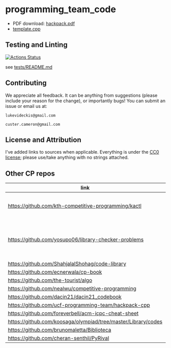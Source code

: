 # programming_team_code

- PDF download: [hackpack.pdf](https://github.com/lrvideckis/programming_team_code/releases/download/hackpack/hackpack.pdf)
- [template.cpp](library/contest/template.cpp)

## Testing and Linting
[![Actions Status](https://github.com/lrvideckis/programming_team_code/workflows/verify/badge.svg)](https://github.com/lrvideckis/programming_team_code/actions)

see [tests/README.md](tests/README.md)

## Contributing
We appreciate all feedback. It can be anything from suggestions (please include your reason for the change), or importantly bugs! You can submit an issue or email us at:
```
lukevideckis@gmail.com
```
```
custer.cameron@gmail.com
```

## License and Attribution

I've added links to sources when applicable. Everything is under the [CC0 license](https://creativecommons.org/publicdomain/zero/1.0/); please use/take anything with no strings attached.

## Other CP repos

link | notes
--- | ---
https://github.com/kth-competitive-programming/kactl | optimized for ICPC, widely used
https://github.com/yosupo06/library-checker-problems | optimized for online contests, tested via crowd-sourcing
https://github.com/ShahjalalShohag/code-library |
https://github.com/ecnerwala/cp-book |
https://github.com/the-tourist/algo |
https://github.com/nealwu/competitive-programming |
https://github.com/dacin21/dacin21_codebook |
https://github.com/ucf-programming-team/hackpack-cpp |
https://github.com/foreverbell/acm-icpc-cheat-sheet |
https://github.com/koosaga/olympiad/tree/master/Library/codes |
https://github.com/brunomaletta/Biblioteca |
https://github.com/cheran-senthil/PyRival |
